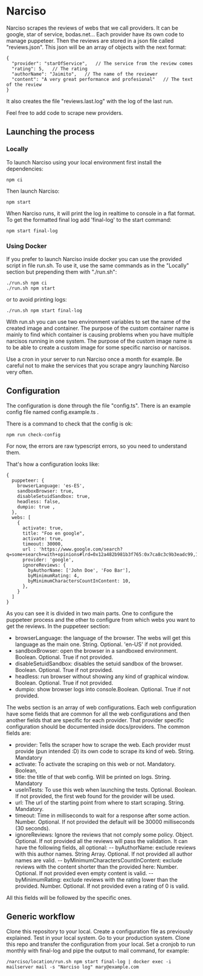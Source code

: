 # Narciso

Narciso scrapes the reviews of webs that we call providers. It can be google, star of service, bodas.net... 
Each provider have its own code to manage puppeteer.
Then the reviews are stored in a json file called "reviews.json".
This json will be an array of objects with the next format:
```
{
  "provider": "starOfService",   // The service from the review comes  
  "rating": 5,   // The rating  
  "authorName": "Jaimito",   // The name of the reviewer  
  "content": "A very great performance and profesional"   // The text of the review  
}
```
It also creates the file "reviews.last.log" with the log of the last run.

Feel free to add code to scrape new providers.

## Launching the process
### Locally
To launch Narciso using your local environment first install the dependencies:
```
npm ci
```
Then launch Narciso:
```
npm start
```

When Narciso runs, it will print the log in realtime to console in a flat format. To get the formatted final log add 'final-log' to the start command:
```
npm start final-log
```

### Using Docker
If you prefer to launch Narciso inside docker you can use the provided script in file run.sh.
To use it, use the same commands as in the "Locally" section but prepending them with "./run.sh":

```
./run.sh npm ci
./run.sh npm start
```
or to avoid printing logs:
```
./run.sh npm start final-log
```

With run.sh you can use two environment variables to set the name of the created image and container.
The purpose of the custom container name is mainly to find which container is causing problems when you have multiple narcisos running in one system.
The purpose of the custom image name is to be able to create a custom image for some specific narciso or narcisos.

Use a cron in your server to run Narciso once a month for example.
Be careful not to make the services that you scrape angry launching Narciso very often.

## Configuration

The configuration is done through the file "config.ts".
There is an example config file named config.example.ts .

There is a command to check that the config is ok:
```
npm run check-config
```
For now, the errors are raw typescript errors, so you need to understand them.

That's how a configuration looks like:
```
{
  puppeteer: {
    browserLanguage: 'es-ES',
    sandboxBrowser: true,
    disableSetuidSandbox: true,
    headless: false,
    dumpio: true ,
  },
  webs: [
    {
      activate: true,
      title: "Foo en google",
      activate: true,
      timeout: 30000,
      url : 'https://www.google.com/search?q=some+search+with+opinions#lrd=0x12a482b981b3f765:0x7ca8c3c9b3eadc99,1,,,',
      provider: 'google',
      ignoreReviews: {
        byAuthorName: ['John Doe', 'Foo Bar'],
        byMinimumRating: 4,
        byMinimumCharactersCountInContent: 10,
      },
    }
  ]
}
```
As you can see it is divided in two main parts. 
One to configure the puppeteer process and the other to configure from which webs you want to get the reviews.
In the puppeteer section:
- browserLanguage: the language of the browser. The webs will get this language as the main one. String. Optional. 'en-US' if not provided.
- sandboxBrowser: open the browser in a sandboxed environment. Boolean. Optional. True if not provided.
- disableSetuidSandbox: disables the setuid sandbox of the browser. Boolean. Optional. True if not provided.
- headless: run browser without showing any kind of graphical window. Boolean. Optional. True if not provided.
- dumpio: show browser logs into console.Boolean. Optional. True if not provided.

The webs section is an array of web configurations. 
Each web configuration have some fields that are common for all the web configurations and then 
another fields that are specific for each provider.
That provider specific configuration should be documented inside docs/providers.
The common fields are:
- provider: Tells the scraper how to scrape the web. Each provider must provide (pun intended :D) its own code to scrape its kind of web. String. Mandatory
- activate: To activate the scraping on this web or not. Mandatory. Boolean,
- title: the title of that web config. Will be printed on logs. String. Mandatory 
- useInTests: To use this web when launching the tests. Optional. Boolean. If not provided, the first web found for the provider will be used.
- url: The url of the starting point from where to start scraping. String. Mandatory.
- timeout: Time in milliseconds to wait for a response after some action. Number. Optional. If not provided the default will be 30000 milliseconds (30 seconds).
- ignoreReviews: Ignore the reviews that not comply some policy. Object. Optional. If not provided all the reviews will pass the validation.
  It can have the following fields, all optional:
  -- byAuthorName: exclude reviews with this author names. String Array. Optional. If not provided all author names are valid.
  -- byMinimumCharactersCountInContent: exclude reviews with the content shorter than the provided here: Number. Optional. If not provided even empty content is valid.
  -- byMinimumRating: exclude reviews with the rating lower than the provided. Number. Optional. If not provided even a rating of 0 is valid.

All this fields will be followed by the specific ones.

## Generic workflow
Clone this repository to your local.
Create a configuration file as previously explained.
Test in your local system.
Go to your production system.
Clone this repo and transfer the configuration from your local.
Set a cronjob to run monthly with final-log and pipe the output to mail command, for example:
```
/narciso/location/run.sh npm start final-log | docker exec -i mailserver mail -s "Narciso log" mary@example.com
```

